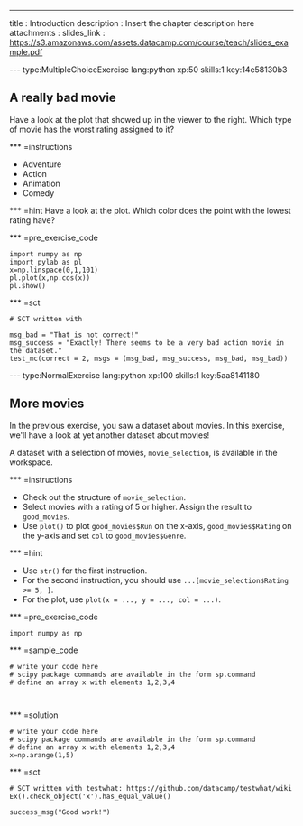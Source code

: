 ---
title       : Introduction
description : Insert the chapter description here
attachments :
  slides_link : https://s3.amazonaws.com/assets.datacamp.com/course/teach/slides_example.pdf

--- type:MultipleChoiceExercise lang:python xp:50 skills:1 key:14e58130b3
## A really bad movie

Have a look at the plot that showed up in the viewer to the right. Which type of movie has the worst rating assigned to it?

*** =instructions
- Adventure
- Action
- Animation
- Comedy

*** =hint
Have a look at the plot. Which color does the point with the lowest rating have?

*** =pre_exercise_code
```{python}
import numpy as np
import pylab as pl
x=np.linspace(0,1,101)
pl.plot(x,np.cos(x))
pl.show()

```

*** =sct
```{python}
# SCT written with 

msg_bad = "That is not correct!"
msg_success = "Exactly! There seems to be a very bad action movie in the dataset."
test_mc(correct = 2, msgs = (msg_bad, msg_success, msg_bad, msg_bad))
```

--- type:NormalExercise lang:python xp:100 skills:1 key:5aa8141180
## More movies

In the previous exercise, you saw a dataset about movies. In this exercise, we'll have a look at yet another dataset about movies!

A dataset with a selection of movies, `movie_selection`, is available in the workspace.

*** =instructions
- Check out the structure of `movie_selection`.
- Select movies with a rating of 5 or higher. Assign the result to `good_movies`.
- Use `plot()` to  plot `good_movies$Run` on the x-axis, `good_movies$Rating` on the y-axis and set `col` to `good_movies$Genre`.

*** =hint
- Use `str()` for the first instruction.
- For the second instruction, you should use `...[movie_selection$Rating >= 5, ]`.
- For the plot, use `plot(x = ..., y = ..., col = ...)`.

*** =pre_exercise_code
```{python}
import numpy as np
```

*** =sample_code
```{python}
# write your code here
# scipy package commands are available in the form sp.command
# define an array x with elements 1,2,3,4



```

*** =solution
```{python}
# write your code here
# scipy package commands are available in the form sp.command
# define an array x with elements 1,2,3,4
x=np.arange(1,5)
```

*** =sct
```{python}
# SCT written with testwhat: https://github.com/datacamp/testwhat/wiki
Ex().check_object('x').has_equal_value()

success_msg("Good work!")
```
